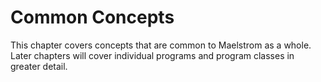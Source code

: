 # Common Concepts

This chapter covers concepts that are common to Maelstrom as a whole. Later
chapters will cover individual programs and program classes in greater detail.
